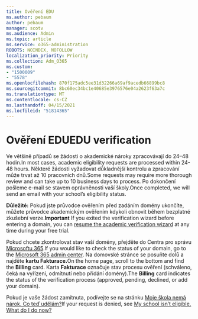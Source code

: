 ```yaml
---
title: Ověření EDU
ms.author: pebaum
author: pebaum
manager: scotv
ms.audience: Admin
ms.topic: article
ms.service: o365-administration
ROBOTS: NOINDEX, NOFOLLOW
localization_priority: Priority
ms.collection: Adm_O365
ms.custom:
- "1500009"
- "5578"
ms.openlocfilehash: 870f175adc5ee31d32266a69af9acedb66899bc8
ms.sourcegitcommit: 8bc60ec34bc1e40685e3976576e04a2623f63a7c
ms.translationtype: MT
ms.contentlocale: cs-CZ
ms.lasthandoff: 04/15/2021
ms.locfileid: "51814365"
---
```

# <a name="edu-verification"></a><span data-ttu-id="774bd-102">Ověření EDU</span><span class="sxs-lookup"><span data-stu-id="774bd-102">EDU verification</span></span>

<span data-ttu-id="774bd-103">Ve většině případů se žádosti o akademické nároky zpracovávají do 24–48 hodin.</span><span class="sxs-lookup"><span data-stu-id="774bd-103">In most cases, academic eligibility requests are processed within 24-48 hours.</span></span> <span data-ttu-id="774bd-104">Některé žádosti vyžadovat důkladnější kontrolu a zpracování může trvat až 10 pracovních dnů.</span><span class="sxs-lookup"><span data-stu-id="774bd-104">Some requests may require more thorough review and can take up to 10 business days to process.</span></span> <span data-ttu-id="774bd-105">Po dokončení pošleme e-mail se stavem oprávněnosti vaší školy.</span><span class="sxs-lookup"><span data-stu-id="774bd-105">Once completed, we will send an email with your school’s eligibility status.</span></span>

<span data-ttu-id="774bd-106">**Důležité:** Pokud jste průvodce ověřením před zadáním domény [](https://go.microsoft.com/fwlink/p/?linkid=2135255) ukončíte, můžete průvodce akademickým ověřením kdykoli obnovit během bezplatné zkušební verze.</span><span class="sxs-lookup"><span data-stu-id="774bd-106">**Important** If you exited the verification wizard before entering a domain, you can [resume the academic verification wizard](https://go.microsoft.com/fwlink/p/?linkid=2135255) at any time during your free trial.</span></span>

<span data-ttu-id="774bd-107">Pokud chcete zkontrolovat stav vaší domény, přejděte do Centra pro správu [Microsoftu 365](https://go.microsoft.com/fwlink/p/?linkid=2024339).</span><span class="sxs-lookup"><span data-stu-id="774bd-107">If you would like to check the status of your domain, go to the [Microsoft 365 admin center](https://go.microsoft.com/fwlink/p/?linkid=2024339).</span></span> <span data-ttu-id="774bd-108">Na domovské stránce se posuňte dolů a najděte **kartu Fakturace.**</span><span class="sxs-lookup"><span data-stu-id="774bd-108">On the home page, scroll to the bottom and find the **Billing** card.</span></span> <span data-ttu-id="774bd-109">Karta **Fakturace** označuje stav procesu ověření (schváleno, čeká na vyřízení, odmítnutí nebo přidání domény).</span><span class="sxs-lookup"><span data-stu-id="774bd-109">The **Billing** card indicates the status of the verification process (approved, pending, declined, or add your domain).</span></span>

<span data-ttu-id="774bd-110">Pokud je vaše žádost zamítnuta, podívejte se na stránku [Moje škola nemá nárok. Co teď udělám?](https://docs.microsoft.com/microsoft-365/commerce/subscriptions/verify-academic-eligibility#my-school-isnt-eligible-what-do-i-do-now)</span><span class="sxs-lookup"><span data-stu-id="774bd-110">If your request is denied, see [My school isn’t eligible. What do I do now?](https://docs.microsoft.com/microsoft-365/commerce/subscriptions/verify-academic-eligibility#my-school-isnt-eligible-what-do-i-do-now)</span></span>